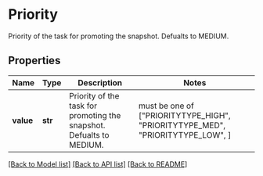 # Priority

Priority of the task for promoting the snapshot. Defualts to MEDIUM.

## Properties
Name | Type | Description | Notes
------------ | ------------- | ------------- | -------------
**value** | **str** | Priority of the task for promoting the snapshot. Defualts to MEDIUM. |  must be one of ["PRIORITYTYPE_HIGH", "PRIORITYTYPE_MED", "PRIORITYTYPE_LOW", ]

[[Back to Model list]](../README.md#documentation-for-models) [[Back to API list]](../README.md#documentation-for-api-endpoints) [[Back to README]](../README.md)


